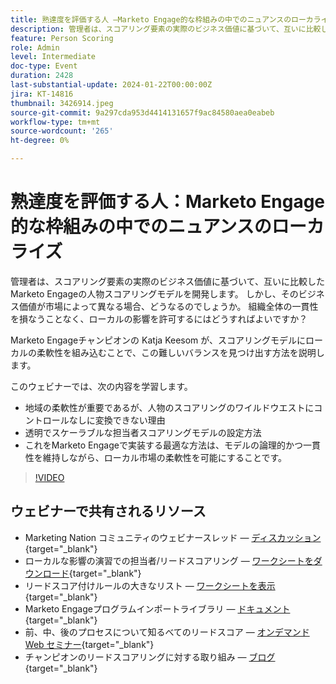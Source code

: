 ```yaml
---
title: 熟達度を評価する人 —Marketo Engage的な枠組みの中でのニュアンスのローカライズ
description: 管理者は、スコアリング要素の実際のビジネス価値に基づいて、互いに比較したMarketo Engageの人物スコアリングモデルを開発します。 しかし、そのビジネス価値が市場によって異なる場合、どうなるのでしょうか。 組織全体の一貫性を損なうことなく、ローカルの影響を許可するにはどうすればよいですか？ スコアリングモデルにローカルの柔軟性を組み込み、バランスを見つける方法を説明します。
feature: Person Scoring
role: Admin
level: Intermediate
doc-type: Event
duration: 2428
last-substantial-update: 2024-01-22T00:00:00Z
jira: KT-14816
thumbnail: 3426914.jpeg
source-git-commit: 9a297cda953d4414131657f9ac84580aea0eabeb
workflow-type: tm+mt
source-wordcount: '265'
ht-degree: 0%

---
```



# 熟達度を評価する人：Marketo Engage的な枠組みの中でのニュアンスのローカライズ

管理者は、スコアリング要素の実際のビジネス価値に基づいて、互いに比較したMarketo Engageの人物スコアリングモデルを開発します。 しかし、そのビジネス価値が市場によって異なる場合、どうなるのでしょうか。 組織全体の一貫性を損なうことなく、ローカルの影響を許可するにはどうすればよいですか？

Marketo Engageチャンピオンの Katja Keesom が、スコアリングモデルにローカルの柔軟性を組み込むことで、この難しいバランスを見つけ出す方法を説明します。

このウェビナーでは、次の内容を学習します。

* 地域の柔軟性が重要であるが、人物のスコアリングのワイルドウエストにコントロールなしに変換できない理由
* 透明でスケーラブルな担当者スコアリングモデルの設定方法
* これをMarketo Engageで実装する最適な方法は、モデルの論理的かつ一貫性を維持しながら、ローカル市場の柔軟性を可能にすることです。

>[!VIDEO](https://video.tv.adobe.com/v/3426914/?learn=on)

## ウェビナーで共有されるリソース

* Marketing Nation コミュニティのウェビナースレッド — [ディスカッション](https://nation.marketo.com/t5/product-discussions/learn-from-your-peers-webinar-person-scoring-mastery-with/m-p/343084#M194864){target="_blank"}
* ローカルな影響の演習での担当者/リードスコアリング — [ワークシートをダウンロード](../../assets/marketo/build-scoring-model-and-local-flexibility-scoring-worksheet.docx){target="_blank"}
* リードスコア付けルールの大きなリスト — [ワークシートを表示](https://go.marketo.com/rs/561-HYG-937/images/Marketo-Lead-Scoring.pdf){target="_blank"}
* Marketo Engageプログラムインポートライブラリ — [ドキュメント](https://experienceleague.adobe.com/docs/marketo/using/product-docs/core-marketo-concepts/programs/program-library/program-import-library-overview.html){target="_blank"}
* 前、中、後のプロセスについて知るべてのリードスコア — [オンデマンド Web セミナー](https://business.adobe.com/summit/2020/all-about-the-before-during-and-after-of-lead-scoring.html){target="_blank"}
* チャンピオンのリードスコアリングに対する取り組み — [ブログ](https://nation.marketo.com/t5/product-blogs/marketo-success-series-lead-scoring/ba-p/309849){target="_blank"}

